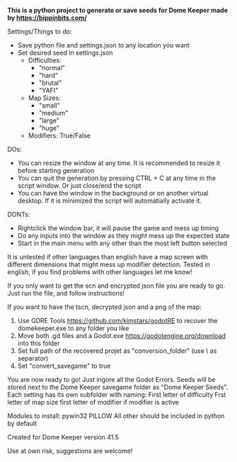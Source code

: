 **This is a python project to generate or save seeds for Dome Keeper made by https://bippinbits.com/**

Settings/Things to do:
- Save python file and settings.json to any location you want
- Set desired seed in settings.json
  - Difficulties:
    - "normal"
    - "hard" 
    - "brutal"
    - "YAFI"
  - Map Sizes:
    - "small"
    - "medium" 
    - "large"
    - "huge"
  - Modifiers: True/False

DOs:
- You can resize the window at any time. It is recommended to resize it before starting generation
- You can quit the generation by pressing CTRL + C at any time in the script window. Or just close/end the script
- You can have the window in the background or on another virtual desktop. If it is minimized the script will automatially activate it.

DONTs:
- Rightclick the window bar, it will pause the game and mess up timing
- Do any inputs into the window as they might mess up the expected state
- Start in the main menu with any other than the most left button selected

It is untested if other languages than english have a map screen with different dimensions that might mess up modifier detection. Tested in english, if you find problems with other languages let me know!

If you only want to get the scn and encrypted json file you are ready to go. Just run the file, and follow instructions!

If you want to have the tscn, decrypted json and a png of the map:
1) Use GDRE Tools https://github.com/kimstars/godotRE to recover the domekeeper.exe to any folder you like
2) Move both .gd files and a Godot.exe https://godotengine.org/download into this folder
3) Set full path of the recovered projet as "conversion_folder" (use \\ as separator)
4) Set "convert_savegame" to true
 
You are now ready to go! Just ingore all the Godot Errors.
Seeds will be stored next to the Dome Keeper savegame folder as "Dome Keeper Seeds". Each setting has its own subfolder with naming:
First letter of difficulty
Frst letter of map size
first letter of modifier if modifier is active



Modules to install:
pywin32
PILLOW
All other should be included in python by default

Created for Dome Keeper version 41.5

Use at own risk, suggestions are welcome!
